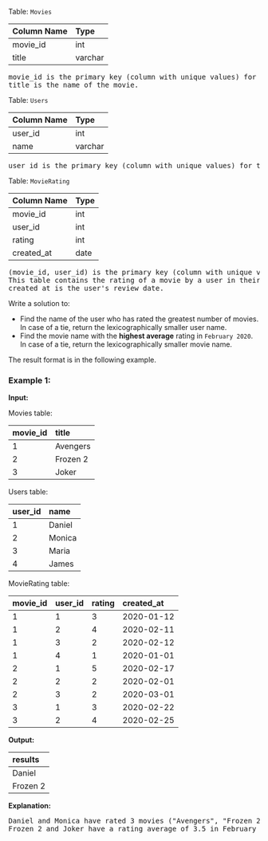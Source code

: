 Table: `Movies`

| Column Name | Type    |
| :---------- | :------ |
| movie_id    | int     |
| title       | varchar |

<pre>
movie_id is the primary key (column with unique values) for this table.
title is the name of the movie.
</pre>

Table: `Users`

| Column Name | Type    |
| :---------- | :------ |
| user_id     | int     |
| name        | varchar |

<pre>
user_id is the primary key (column with unique values) for this table.
</pre>

Table: `MovieRating`

| Column Name | Type |
| :---------- | :--- |
| movie_id    | int  |
| user_id     | int  |
| rating      | int  |
| created_at  | date |

<pre>
(movie_id, user_id) is the primary key (column with unique values) for this table.
This table contains the rating of a movie by a user in their review.
created_at is the user's review date.
</pre>

Write a solution to:

-   Find the name of the user who has rated the greatest number of movies. In case of a tie, return the lexicographically smaller user name.
-   Find the movie name with the **highest average** rating in `February 2020`. In case of a tie, return the lexicographically smaller movie name.

The result format is in the following example.

### Example 1:

**Input:**

Movies table:

| movie_id | title    |
| :------- | :------- |
| 1        | Avengers |
| 2        | Frozen 2 |
| 3        | Joker    |

Users table:

| user_id | name   |
| :------ | :----- |
| 1       | Daniel |
| 2       | Monica |
| 3       | Maria  |
| 4       | James  |

MovieRating table:

| movie_id | user_id | rating | created_at |
| :------- | :------ | :----- | :--------- |
| 1        | 1       | 3      | 2020-01-12 |
| 1        | 2       | 4      | 2020-02-11 |
| 1        | 3       | 2      | 2020-02-12 |
| 1        | 4       | 1      | 2020-01-01 |
| 2        | 1       | 5      | 2020-02-17 |
| 2        | 2       | 2      | 2020-02-01 |
| 2        | 3       | 2      | 2020-03-01 |
| 3        | 1       | 3      | 2020-02-22 |
| 3        | 2       | 4      | 2020-02-25 |

**Output:**

| results  |
| :------- |
| Daniel   |
| Frozen 2 |

**Explanation:**

<pre>
Daniel and Monica have rated 3 movies ("Avengers", "Frozen 2" and "Joker") but Daniel is smaller lexicographically.
Frozen 2 and Joker have a rating average of 3.5 in February but Frozen 2 is smaller lexicographically.
</pre>
